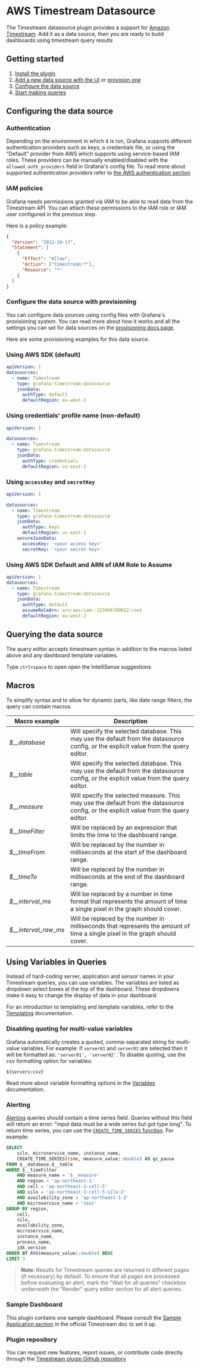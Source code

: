 # AWS Timestream Datasource

The Timestream datasource plugin provides a support for [Amazon Timestream](https://aws.amazon.com/timestream/). Add it as a data source, then you are ready to build dashboards using timestream query results

## Getting started

1. [Install the plugin](https://grafana.com/docs/grafana/latest/administration/plugin-management/#install-grafana-plugins)
1. [Add a new data source with the UI](https://grafana.com/docs/grafana/latest/datasources/#add-a-data-source) or [provision one](https://grafana.com/docs/grafana/latest/administration/provisioning/)
1. [Configure the data source](#configuring-the-data-source)
1. [Start making queries](#querying-the-data-source)

## Configuring the data source

### Authentication
Depending on the environment in which it is run, Grafana supports different authentication providers such as keys, a credentials file, or using the "Default" provider from AWS which supports using service-based IAM roles. These providers can be manually enabled/disabled with the `allowed_auth_providers` field in Grafana's config file. To read more about supported authentication providers refer to [the AWS authentication section](https://grafana.com/docs/grafana/latest/datasources/aws-cloudwatch/aws-authentication/#select-an-authentication-method)

### IAM policies

Grafana needs permissions granted via IAM to be able to read data from the Timestream API. You can attach these permissions to the IAM role or IAM user configured in the previous step.

Here is a policy example:

```json
{
  "Version": "2012-10-17",
  "Statement": [
    {
      "Effect": "Allow",
      "Action": ["timestream:*"],
      "Resource": "*"
    }
  ]
}
```
### Configure the data source with provisioning

You can configure data sources using config files with Grafana's provisioning system. You can read more about how it works and all the settings you can set for data sources on the [provisioning docs page](https://grafana.com/docs/grafana/latest/administration/provisioning/).

Here are some provisioning examples for this data source.

### Using AWS SDK (default)

```yaml
apiVersion: 1
datasources:
  - name: Timestream
    type: grafana-timestream-datasource
    jsonData:
      authType: default
      defaultRegion: eu-west-2
```

### Using credentials' profile name (non-default)

```yaml
apiVersion: 1

datasources:
  - name: Timestream
    type: grafana-timestream-datasource
    jsonData:
      authType: credentials
      defaultRegion: us-east-1
```

### Using `accessKey` and `secretKey`

```yaml
apiVersion: 1

datasources:
  - name: Timestream
    type: grafana-timestream-datasource
    jsonData:
      authType: keys
      defaultRegion: us-east-1
    secureJsonData:
      accessKey: '<your access key>'
      secretKey: '<your secret key>'
```

### Using AWS SDK Default and ARN of IAM Role to Assume

```yaml
apiVersion: 1
datasources:
  - name: Timestream
    type: grafana-timestream-datasource
    jsonData:
      authType: default
      assumeRoleArn: arn:aws:iam::123456789012:root
      defaultRegion: eu-west-2
```

## Querying the data source

The query editor accepts timestream syntax in addition to the macros listed above and any dashboard template variables.

Type `ctrl+space` to open open the IntelliSense suggestions

## Macros

To simplify syntax and to allow for dynamic parts, like date range filters, the query can contain macros.

| Macro example          | Description                                                                                                                           |
| ---------------------- | ------------------------------------------------------------------------------------------------------------------------------------- |
| _$\_\_database_        | Will specify the selected database. This may use the default from the datasource config, or the explicit value from the query editor. |
| _$\_\_table_           | Will specify the selected database. This may use the default from the datasource config, or the explicit value from the query editor. |
| _$\_\_measure_         | Will specify the selected measure. This may use the default from the datasource config, or the explicit value from the query editor.  |
| _$\_\_timeFilter_      | Will be replaced by an expression that limits the time to the dashboard range.                                                        |
| _$\_\_timeFrom_        | Will be replaced by the number in milliseconds at the start of the dashboard range.                                                   |
| _$\_\_timeTo_          | Will be replaced by the number in milliseconds at the end of the dashboard range.                                                     |
| _$\_\_interval_ms_     | Will be replaced by a number in time format that represents the amount of time a single pixel in the graph should cover.              |
| _$\_\_interval_raw_ms_ | Will be replaced by the number in milliseconds that represents the amount of time a single pixel in the graph should cover.           |

## Using Variables in Queries

Instead of hard-coding server, application and sensor names in your Timestream queries, you can use variables. The variables are listed as dropdown select boxes at the top of the dashboard. These dropdowns make it easy to change the display of data in your dashboard.

For an introduction to templating and template variables, refer to the [Templating](https://grafana.com/docs/grafana/latest/variables/) documentation.

### Disabling quoting for multi-value variables

Grafana automatically creates a quoted, comma-separated string for multi-value variables. For example: if `server01` and `server02` are selected then it will be formatted as: `'server01', 'server02'`. To disable quoting, use the csv formatting option for variables:

`${servers:csv}`

Read more about variable formatting options in the [Variables](https://grafana.com/docs/grafana/latest/variables/advanced-variable-format-options/) documentation.

### Alerting

[Alerting](https://grafana.com/docs/grafana/latest/alerting/) queries should contain a time series field. Queries without this field will return an error: "input data must be a wide series but got type long". To return time series, you can use the [`CREATE_TIME_SERIES` function](https://docs.aws.amazon.com/timestream/latest/developerguide/timeseries-specific-constructs.views.html). For example:

```sql
SELECT
    silo, microservice_name, instance_name,
    CREATE_TIME_SERIES(time, measure_value::double) AS gc_pause
FROM $__database.$__table
WHERE $__timeFilter
    AND measure_name = '$__measure'
    AND region = 'ap-northeast-1'
    AND cell = 'ap-northeast-1-cell-5'
    AND silo = 'ap-northeast-1-cell-5-silo-2'
    AND availability_zone = 'ap-northeast-1-3'
    AND microservice_name = 'zeus'
GROUP BY region,
    cell,
    silo,
    availability_zone,
    microservice_name,
    instance_name,
    process_name,
    jdk_version
ORDER BY AVG(measure_value::double) DESC
LIMIT 3
```

> **Note**: Results for Timestream queries are returned in different pages (if necessary) by default. To ensure that all pages are processed before evaluating an alert, mark the "Wait for all queries" checkbox underneath the "Render" query editor section for all alert queries.

### Sample Dashboard

This plugin contains one sample dashboard. Please consult the [Sample Application section](https://docs.aws.amazon.com/timestream/latest/developerguide/Grafana.html#Grafana.sample-app) in the official Timestream doc to set it up.


### Plugin repository

You can request new features, report issues, or contribute code directly through the [Timestream plugin Github repository](https://github.com/grafana/timestream-datasource/)